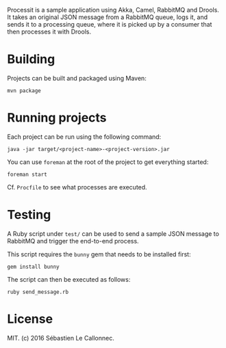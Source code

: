 Processit is a sample application using Akka, Camel, RabbitMQ and
Drools.  It takes an original JSON message from a RabbitMQ queue, logs
it, and sends it to a processing queue, where it is picked up by a
consumer that then processes it with Drools.

# Building

Projects can be built and packaged using Maven:

```
mvn package
```

# Running projects

Each project can be run using the following command:

```
java -jar target/<project-name>-<project-version>.jar
```

You can use `foreman` at the root of the project to get everything started:

```
foreman start
```

Cf. `Procfile` to see what processes are executed.

# Testing

A Ruby script under `test/` can be used to send a sample JSON message
to RabbitMQ and trigger the end-to-end process.

This script requires the `bunny` gem that needs to be installed first:

```
gem install bunny
```

The script can then be executed as follows:

```
ruby send_message.rb
```

# License

MIT. (c) 2016 Sébastien Le Callonnec.

